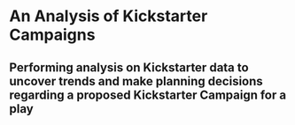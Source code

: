 # An Analysis of Kickstarter Campaigns
Performing analysis on Kickstarter data to uncover trends and make planning decisions regarding a proposed Kickstarter Campaign for a play
---

